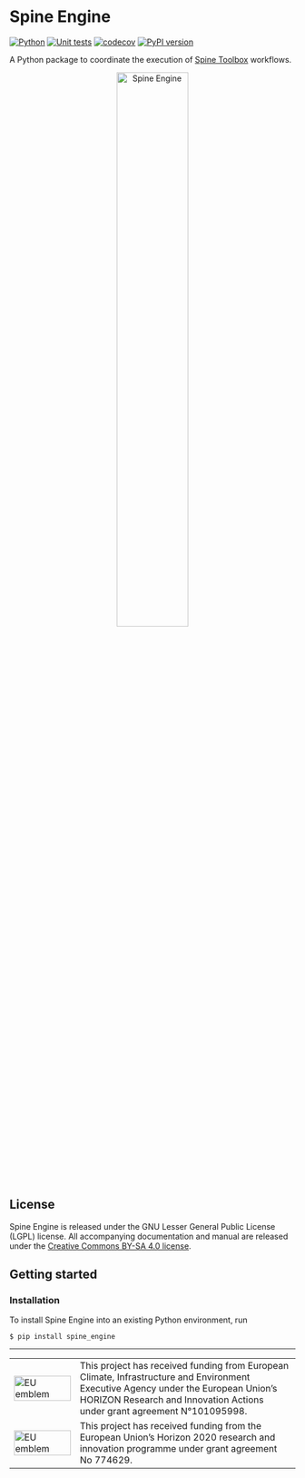 # Spine Engine

[![Python](https://img.shields.io/badge/python-3.8%20|%203.9%20|%203.10%20|%203.11|%203.12-blue.svg)](https://www.python.org/downloads/release/python-379/)
[![Unit tests](https://github.com/spine-tools/spine-engine/workflows/Unit%20tests/badge.svg)](https://github.com/spine-tools/spine-engine/actions?query=workflow%3A"Unit+tests")
[![codecov](https://codecov.io/gh/spine-tools/spine-engine/branch/master/graph/badge.svg)](https://codecov.io/gh/spine-tools/spine-engine)
[![PyPI version](https://badge.fury.io/py/spine-engine.svg)](https://badge.fury.io/py/spine-engine)

A Python package to coordinate the execution of [Spine Toolbox](https://github.com/spine-tools/Spine-Toolbox) workflows.

<p align="center" width="100%">
  <picture>
    <source media="(prefers-color-scheme: dark)" srcset="./fig/spineengine_logo.svg" width="50%">
    <img alt="Spine Engine" src="./fig/spineengine_on_wht.svg" width="50%">
  </picture>
</p>

## License

Spine Engine is released under the GNU Lesser General Public License (LGPL) license. All accompanying
documentation and manual are released under the [Creative Commons BY-SA 4.0 license](https://creativecommons.org/licenses/by-sa/4.0/).

## Getting started

### Installation

To install Spine Engine into an existing Python environment, run

    $ pip install spine_engine

<hr>
<center>
<table width=500px frame="none">
<tr>
<td valign="middle" width=100px>
<img src=fig/eu-emblem-low-res.jpg alt="EU emblem" width=100%></td>
<td valign="middle">This project has received funding from European Climate, Infrastructure and Environment Executive Agency under the European Union’s HORIZON Research and Innovation Actions under grant agreement N°101095998.</td>
<tr>
<td valign="middle" width=100px>
<img src=fig/eu-emblem-low-res.jpg alt="EU emblem" width=100%></td>
<td valign="middle">This project has received funding from the European Union’s Horizon 2020 research and innovation programme under grant agreement No 774629.</td>
</table>
</center>

